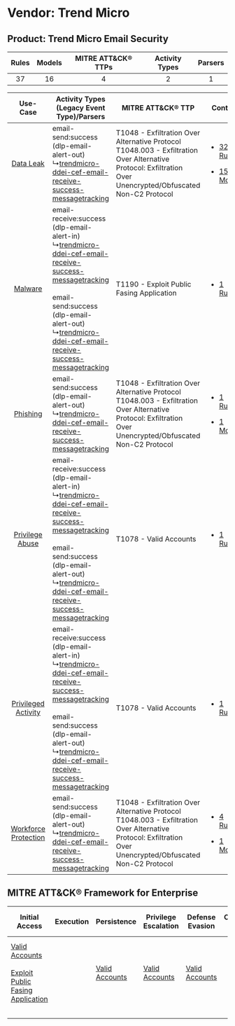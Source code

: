 Vendor: Trend Micro
===================
Product: Trend Micro Email Security
-----------------------------------
| Rules | Models | MITRE ATT&CK® TTPs | Activity Types | Parsers |
|:-----:|:------:|:------------------:|:--------------:|:-------:|
|  37   |   16   |         4          |       2        |    1    |

|    Use-Case    | Activity Types (Legacy Event Type)/Parsers    | MITRE ATT&CK® TTP    | Content    |
|:----:| ---- | ---- | ---- |
|    [Data Leak](../../../UseCases/uc_data_leak.md)    |  email-send:success (dlp-email-alert-out)<br> ↳[trendmicro-ddei-cef-email-receive-success-messagetracking](Ps/pC_trendmicroddeicefemailreceivesuccessmessagetracking.md)<br>    | T1048 - Exfiltration Over Alternative Protocol<br>T1048.003 - Exfiltration Over Alternative Protocol: Exfiltration Over Unencrypted/Obfuscated Non-C2 Protocol<br> | [<ul><li>32 Rules</li></ul><ul><li>15 Models</li></ul>](RM/r_m_trend_micro_trend_micro_email_security_Data_Leak.md)          |
|    [Malware](../../../UseCases/uc_malware.md)    |  email-receive:success (dlp-email-alert-in)<br> ↳[trendmicro-ddei-cef-email-receive-success-messagetracking](Ps/pC_trendmicroddeicefemailreceivesuccessmessagetracking.md)<br><br> email-send:success (dlp-email-alert-out)<br> ↳[trendmicro-ddei-cef-email-receive-success-messagetracking](Ps/pC_trendmicroddeicefemailreceivesuccessmessagetracking.md)<br> | T1190 - Exploit Public Fasing Application<br>    | [<ul><li>1 Rules</li></ul>](RM/r_m_trend_micro_trend_micro_email_security_Malware.md)    |
|    [Phishing](../../../UseCases/uc_phishing.md)    |  email-send:success (dlp-email-alert-out)<br> ↳[trendmicro-ddei-cef-email-receive-success-messagetracking](Ps/pC_trendmicroddeicefemailreceivesuccessmessagetracking.md)<br>    | T1048 - Exfiltration Over Alternative Protocol<br>T1048.003 - Exfiltration Over Alternative Protocol: Exfiltration Over Unencrypted/Obfuscated Non-C2 Protocol<br> | [<ul><li>1 Rules</li></ul><ul><li>1 Models</li></ul>](RM/r_m_trend_micro_trend_micro_email_security_Phishing.md)    |
|      [Privilege Abuse](../../../UseCases/uc_privilege_abuse.md)      |  email-receive:success (dlp-email-alert-in)<br> ↳[trendmicro-ddei-cef-email-receive-success-messagetracking](Ps/pC_trendmicroddeicefemailreceivesuccessmessagetracking.md)<br><br> email-send:success (dlp-email-alert-out)<br> ↳[trendmicro-ddei-cef-email-receive-success-messagetracking](Ps/pC_trendmicroddeicefemailreceivesuccessmessagetracking.md)<br> | T1078 - Valid Accounts<br>    | [<ul><li>1 Rules</li></ul>](RM/r_m_trend_micro_trend_micro_email_security_Privilege_Abuse.md)    |
|  [Privileged Activity](../../../UseCases/uc_privileged_activity.md)  |  email-receive:success (dlp-email-alert-in)<br> ↳[trendmicro-ddei-cef-email-receive-success-messagetracking](Ps/pC_trendmicroddeicefemailreceivesuccessmessagetracking.md)<br><br> email-send:success (dlp-email-alert-out)<br> ↳[trendmicro-ddei-cef-email-receive-success-messagetracking](Ps/pC_trendmicroddeicefemailreceivesuccessmessagetracking.md)<br> | T1078 - Valid Accounts<br>    | [<ul><li>1 Rules</li></ul>](RM/r_m_trend_micro_trend_micro_email_security_Privileged_Activity.md)    |
| [Workforce Protection](../../../UseCases/uc_workforce_protection.md) |  email-send:success (dlp-email-alert-out)<br> ↳[trendmicro-ddei-cef-email-receive-success-messagetracking](Ps/pC_trendmicroddeicefemailreceivesuccessmessagetracking.md)<br>    | T1048 - Exfiltration Over Alternative Protocol<br>T1048.003 - Exfiltration Over Alternative Protocol: Exfiltration Over Unencrypted/Obfuscated Non-C2 Protocol<br> | [<ul><li>4 Rules</li></ul><ul><li>1 Models</li></ul>](RM/r_m_trend_micro_trend_micro_email_security_Workforce_Protection.md) |

MITRE ATT&CK® Framework for Enterprise
--------------------------------------
| Initial Access                                                                                                                                            | Execution | Persistence                                                         | Privilege Escalation                                                | Defense Evasion                                                     | Credential Access | Discovery | Lateral Movement | Collection | Command and Control | Exfiltration                                                                                                                                                                                                                                         | Impact |
| --------------------------------------------------------------------------------------------------------------------------------------------------------- | --------- | ------------------------------------------------------------------- | ------------------------------------------------------------------- | ------------------------------------------------------------------- | ----------------- | --------- | ---------------- | ---------- | ------------------- | ---------------------------------------------------------------------------------------------------------------------------------------------------------------------------------------------------------------------------------------------------- | ------ |
| [Valid Accounts](https://attack.mitre.org/techniques/T1078)<br><br>[Exploit Public Fasing Application](https://attack.mitre.org/techniques/T1190)<br><br> |           | [Valid Accounts](https://attack.mitre.org/techniques/T1078)<br><br> | [Valid Accounts](https://attack.mitre.org/techniques/T1078)<br><br> | [Valid Accounts](https://attack.mitre.org/techniques/T1078)<br><br> |                   |           |                  |            |                     | [Exfiltration Over Alternative Protocol](https://attack.mitre.org/techniques/T1048)<br><br>[Exfiltration Over Alternative Protocol: Exfiltration Over Unencrypted/Obfuscated Non-C2 Protocol](https://attack.mitre.org/techniques/T1048/003)<br><br> |        |